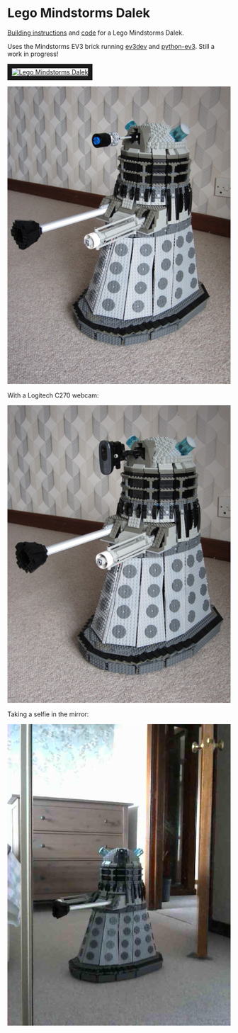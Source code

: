 Lego Mindstorms Dalek
=====================

[Building instructions](building-instructions/README.md) and [code](code/README.md) for a Lego Mindstorms Dalek.

Uses the Mindstorms EV3 brick running [ev3dev](http://www.ev3dev.org/) and [python-ev3](https://github.com/topikachu/python-ev3). Still a work in progress!

<a href="http://www.youtube.com/watch?feature=player_embedded&v=Li0pRmRHNx0" target="_blank"><img src="http://img.youtube.com/vi/Li0pRmRHNx0/0.jpg" alt="Lego Mindstorms Dalek" width="240" height="180" border="10" /></a>

![Dalek with normal eye-stalk](dalek1.jpg)

With a Logitech C270 webcam:

![Dalek with webcam](dalek2.jpg)

Taking a selfie in the mirror:

![Dalek mirror selfie](dalek3.jpg)
